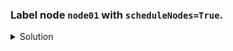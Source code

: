 ### Label node `node01` with `scheduleNodes=True`. 
<details><summary>Solution</summary>
<p>

```bash
k label node node01 scheduleNodes=True
```
</p>
</details>